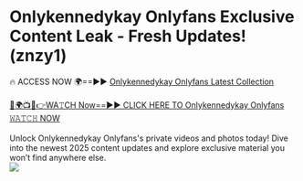 # Onlykennedykay Onlyfans Exclusive Content Leak - Fresh Updates! (znzy1)

🔥 ACCESS NOW 🌍==►► <a href="https://tinyurl.com/kvy9nzfs" rel="nofollow">Onlykennedykay Onlyfans Latest Collection</a>
<br><br>
[🔴🌍📺📱👉WA𝚃CH Now==►► CLICK HERE TO Onlykennedykay Onlyfans 𝚆𝙰𝚃𝙲𝙷 NOW](https://tinyurl.com/kvy9nzfs)
<br><br>
Unlock Onlykennedykay Onlyfans's private videos and photos today! Dive into the newest 2025 content updates and explore exclusive material you won’t find anywhere else.
<br>
<a href="https://tinyurl.com/kvy9nzfs" rel="nofollow" data-target="animated-image.originalLink"><img src="https://camo.githubusercontent.com/8a4f000d20f83aca3bf7ec5f350d767afa0574a8a352519fd8cfa583a6f93a33/68747470733a2f2f692e696d6775722e636f6d2f644a486b345a712e676966" data-canonical-src="https://i.imgur.com/dJHk4Zq.gif" style="max-width: 100%; display: inline-block;" data-target="animated-image.originalImage"></a>
<br>
